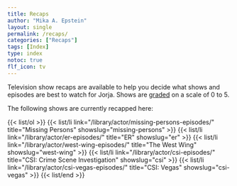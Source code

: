 ```yaml
---
title: Recaps
author: "Mika A. Epstein"
layout: single
permalink: /recaps/
categories: ["Recaps"]
tags: [Index]
type: index
notoc: true
flf_icon: tv
---
```


Television show recaps are available to help you decide what shows and episodes are best to watch for Jorja. Shows are [graded](/library/faq/grading/) on a scale of 0 to 5.

The following shows are currently recapped here:

{{< list/ol >}}
	{{< list/li link="/library/actor/missing-persons-episodes/" title="Missing Persons" showslug="missing-persons" >}}
	{{< list/li link="/library/actor/er-episodes/" title="ER" showslug="er" >}}
	{{< list/li link="/library/actor/west-wing-episodes/" title="The West Wing" showslug="west-wing" >}}
	{{< list/li link="/library/actor/csi-episodes/" title="CSI: Crime Scene Investigation" showslug="csi" >}}
	{{< list/li link="/library/actor/csi-vegas-episodes/" title="CSI: Vegas" showslug="csi-vegas" >}}
{{< list/end >}}
